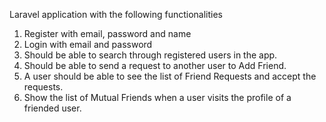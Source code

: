 Laravel application with the following functionalities

1. Register with email, password and name
2. Login with email and password
3. Should be able to search through registered users in the app.
4. Should be able to send a request to another user to Add Friend.
5. A user should be able to see the list of Friend Requests and accept the requests.
6. Show the list of Mutual Friends when a user visits the profile of a friended user.

